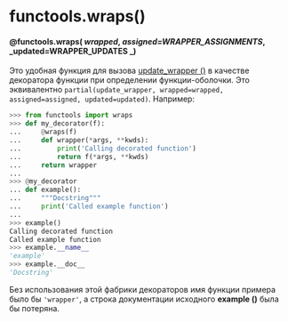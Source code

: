 # functools.wraps()

#### &#x20;@functools.wraps( _wrapped_, _assigned=WRAPPER\_ASSIGNMENTS_, _updated=WRAPPER\_UPDATES _)

Это удобная функция для вызова [update\_wrapper ()](functools.update\_wrapper.md) в качестве декоратора функции при определении функции-оболочки. Это эквивалентно `partial(update_wrapper, wrapped=wrapped, assigned=assigned, updated=updated)`. Например:

```python
>>> from functools import wraps
>>> def my_decorator(f):
...     @wraps(f)
...     def wrapper(*args, **kwds):
...         print('Calling decorated function')
...         return f(*args, **kwds)
...     return wrapper
...
>>> @my_decorator
... def example():
...     """Docstring"""
...     print('Called example function')
...
>>> example()
Calling decorated function
Called example function
>>> example.__name__
'example'
>>> example.__doc__
'Docstring'
```

Без использования этой фабрики декораторов имя функции примера было бы `'wrapper'`, а строка документации исходного **example ()** была бы потеряна.
